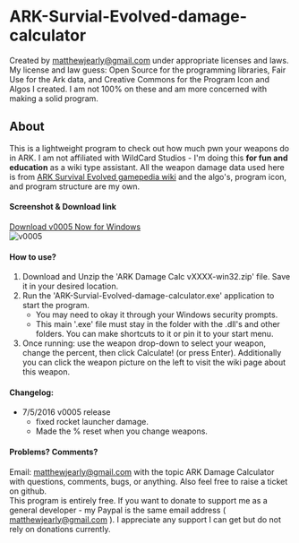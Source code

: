 # ARK-Survial-Evolved-damage-calculator
Created by matthewjearly@gmail.com under appropriate licenses and laws. My license and law guess: Open Source for the programming libraries, Fair Use for the Ark data, and Creative Commons for the Program Icon and Algos I created. I am not 100% on these and am more concerned with making a solid program.

## About
This is a lightweight program to check out how much pwn your weapons do in ARK. I am not affiliated with WildCard Studios - I'm doing this **for fun and education** as a wiki type assistant.  All the weapon damage data used here is from [ARK Survival Evolved gamepedia wiki](http://ark.gamepedia.com/ARK_Survival_Evolved_Wiki) and the algo's, program icon, and program structure are my own.  

#### Screenshot & Download link 

[Download v0005 Now for Windows](https://www.dropbox.com/s/c3wa5g4vix2wz2l/ARK_Damage_Calc_v0005-win32.zip?dl=0)  
![v0005](https://i.imgur.com/g9Cgh62.png)  

#### How to use?
1. Download and Unzip the 'ARK Damage Calc vXXXX-win32.zip' file.  Save it in your desired location.
2. Run the 'ARK-Survial-Evolved-damage-calculator.exe' application to start the program.  
	* You may need to okay it through your Windows security prompts. 
	* This main '.exe' file must stay in the folder with the .dll's and other folders.  You can make shortcuts to it or pin it to your start menu. 
3. Once running: use the weapon drop-down to select your weapon, change the percent, then click Calculate! (or press Enter). Additionally you can click the weapon picture on the left to visit the wiki page about this weapon.

#### Changelog:  
*  7/5/2016 v0005 release   
	*  fixed rocket launcher damage.   
	*  Made the % reset when you change weapons.  

#### Problems? Comments?
Email: matthewjearly@gmail.com with the topic ARK Damage Calculator with questions, comments, bugs, or anything. Also feel free to raise a ticket on github.  
This program is entirely free. If you want to donate to support me as a general developer - my Paypal is the same email address ( matthewjearly@gmail.com ). I appreciate any support I can get but do not rely on donations currently.


